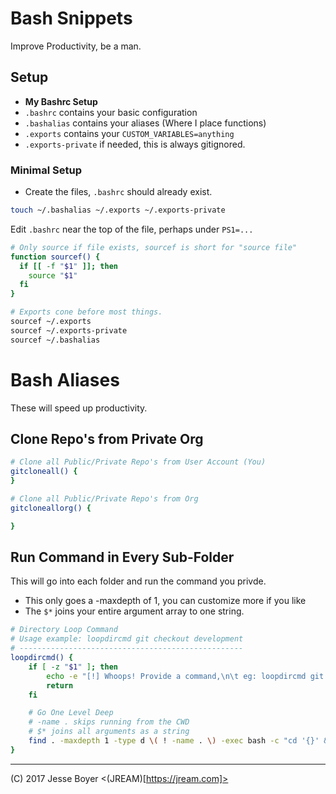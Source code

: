 # Bash Snippets

Improve Productivity, be a man.

## Setup

- **My Bashrc Setup**
- `.bashrc` contains your basic configuration
- `.bashalias` contains your aliases (Where I place functions)
- `.exports` contains your `CUSTOM_VARIABLES=anything`
- `.exports-private` if needed, this is always gitignored.

### Minimal Setup

- Create the files, `.bashrc` should already exist.
```bash
touch ~/.bashalias ~/.exports ~/.exports-private
```

Edit `.bashrc` near the top of the file, perhaps under `PS1=...`
```bash
# Only source if file exists, sourcef is short for "source file"
function sourcef() {
  if [[ -f "$1" ]]; then
    source "$1"
  fi
}

# Exports cone before most things.
sourcef ~/.exports
sourcef ~/.exports-private
sourcef ~/.bashalias
```


# Bash Aliases
These will speed up productivity.

## Clone Repo's from Private Org
```bash
# Clone all Public/Private Repo's from User Account (You)
gitcloneall() {
}

# Clone all Public/Private Repo's from Org
gitcloneallorg() {

}
```

## Run Command in Every Sub-Folder
This will go into each folder and run the command you privde.

- This only goes a -maxdepth of 1, you can customize more if you like
- The `$*` joins your entire argument array to one string.

```bash
# Directory Loop Command
# Usage example: loopdircmd git checkout development
# --------------------------------------------------
loopdircmd() {
    if [ -z "$1" ]; then
        echo -e "[!] Whoops! Provide a command,\n\t eg: loopdircmd git checkout development\n"
        return
    fi

    # Go One Level Deep
    # -name . skips running from the CWD
    # $* joins all arguments as a string
    find . -maxdepth 1 -type d \( ! -name . \) -exec bash -c "cd '{}' && $*" \;
}

```


---

(C) 2017 Jesse Boyer <(JREAM)[https://jream.com]>
